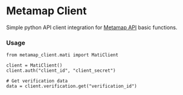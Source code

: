 # Metamap Client

Simple python API client integration for [Metamap API](https://metamap.com) basic functions.

### Usage

	from metamap_client.mati import MatiClient
	
	client = MatiClient()
	client.auth("client_id", "client_secret")
	
	# Get verification data 
	data = client.verification.get("verification_id")

